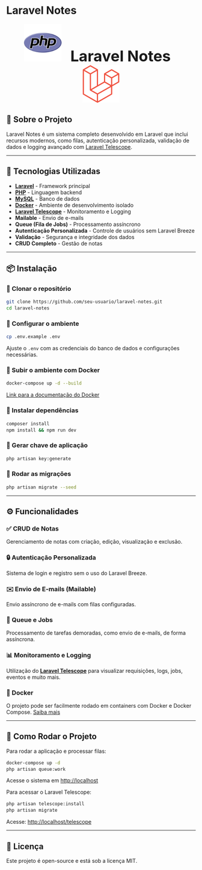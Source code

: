 # Laravel Notes

<p align="center">
  <img src="https://github.com/devicons/devicon/blob/master/icons/php/php-original.svg" height="100px">
  <span style="font-size: 40px; font-weight: bold; margin: 0 20px;">Laravel Notes</span>
  <img src="https://github.com/devicons/devicon/blob/master/icons/laravel/laravel-original.svg" height="100px">
</p>

## 📌 Sobre o Projeto
Laravel Notes é um sistema completo desenvolvido em Laravel que inclui recursos modernos, como filas, autenticação personalizada, validação de dados e logging avançado com [Laravel Telescope](https://laravel.com/docs/12.x/telescope).

---

## 🚀 Tecnologias Utilizadas
- **[Laravel](https://laravel.com/)** - Framework principal
- **[PHP](https://www.php.net/)** - Linguagem backend
- **[MySQL](https://www.mysql.com/)** - Banco de dados
- **[Docker](https://www.docker.com/)** - Ambiente de desenvolvimento isolado
- **[Laravel Telescope](https://laravel.com/docs/12.x/telescope)** - Monitoramento e Logging
- **Mailable** - Envio de e-mails
- **Queue (Fila de Jobs)** - Processamento assíncrono
- **Autenticação Personalizada** - Controle de usuários sem Laravel Breeze
- **Validação** - Segurança e integridade dos dados
- **CRUD Completo** - Gestão de notas

---

## 📦 Instalação
### 🔹 Clonar o repositório
```bash
git clone https://github.com/seu-usuario/laravel-notes.git
cd laravel-notes
```

### 🔹 Configurar o ambiente
```bash
cp .env.example .env
```
Ajuste o `.env` com as credenciais do banco de dados e configurações necessárias.

### 🔹 Subir o ambiente com Docker
```bash
docker-compose up -d --build
```
[Link para a documentação do Docker](https://www.docker.com/)

### 🔹 Instalar dependências
```bash
composer install
npm install && npm run dev
```

### 🔹 Gerar chave de aplicação
```bash
php artisan key:generate
```

### 🔹 Rodar as migrações
```bash
php artisan migrate --seed
```

---

## ⚙️ Funcionalidades
### ✅ CRUD de Notas
Gerenciamento de notas com criação, edição, visualização e exclusão.

### 🔒 Autenticação Personalizada
Sistema de login e registro sem o uso do Laravel Breeze.

### ✉️ Envio de E-mails (Mailable)
Envio assíncrono de e-mails com filas configuradas.

### 🔄 Queue e Jobs
Processamento de tarefas demoradas, como envio de e-mails, de forma assíncrona.

### 📊 Monitoramento e Logging
Utilização do **[Laravel Telescope](https://laravel.com/docs/12.x/telescope)** para visualizar requisições, logs, jobs, eventos e muito mais.

### 🐳 Docker
O projeto pode ser facilmente rodado em containers com Docker e Docker Compose. [Saiba mais](https://www.docker.com/)

---

## 🚀 Como Rodar o Projeto
Para rodar a aplicação e processar filas:
```bash
docker-compose up -d
php artisan queue:work
```
Acesse o sistema em [http://localhost](http://localhost)

Para acessar o Laravel Telescope:
```bash
php artisan telescope:install
php artisan migrate
```
Acesse: [http://localhost/telescope](http://localhost/telescope)

---

## 📄 Licença
Este projeto é open-source e está sob a licença MIT.
